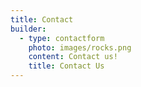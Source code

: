 ```yaml
---
title: Contact
builder:
  - type: contactform
    photo: images/rocks.png
    content: C﻿ontact us!
    title: Contact Us
---
```

